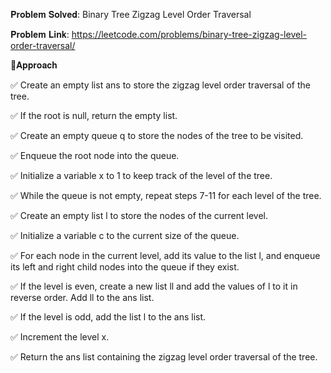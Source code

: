 𝐏𝐫𝐨𝐛𝐥𝐞𝐦 𝐒𝐨𝐥𝐯𝐞𝐝: Binary Tree Zigzag Level Order Traversal

𝐏𝐫𝐨𝐛𝐥𝐞𝐦 𝐋𝐢𝐧𝐤: https://leetcode.com/problems/binary-tree-zigzag-level-order-traversal/



📌𝐀𝐩𝐩𝐫𝐨𝐚𝐜𝐡

✅ Create an empty list ans to store the zigzag level order traversal of the tree.

✅ If the root is null, return the empty list.

✅ Create an empty queue q to store the nodes of the tree to be visited.

✅ Enqueue the root node into the queue.

✅ Initialize a variable x to 1 to keep track of the level of the tree.

✅ While the queue is not empty, repeat steps 7-11 for each level of the tree.

✅ Create an empty list l to store the nodes of the current level.

✅ Initialize a variable c to the current size of the queue.

✅ For each node in the current level, add its value to the list l, and enqueue its left and right child nodes into the queue if they exist.

✅ If the level is even, create a new list ll and add the values of l to it in reverse order. Add ll to the ans list.

✅ If the level is odd, add the list l to the ans list.

✅ Increment the level x.

✅ Return the ans list containing the zigzag level order traversal of the tree.

